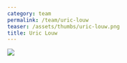 ```yaml
---
category: team
permalink: /team/uric-louw
teaser: /assets/thumbs/uric-louw.png
title: Uric Louw
---
```


<img src="/assets/img/uric-louw.png" />

<!--
[Questionnare Answers](https://drive.google.com/open?id=1V6eZI2LmPOdrOZVTJlSSdWvqnMSXKLDRFLdvB3pdu0E)
-->
